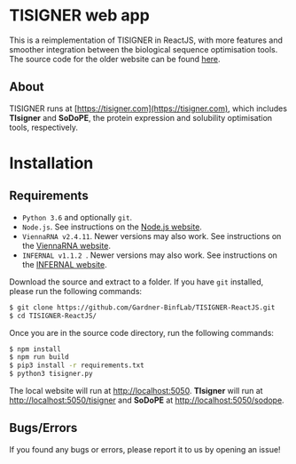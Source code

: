# TISIGNER web app
This is a reimplementation of TISIGNER in ReactJS, with more features and smoother integration between the biological sequence optimisation tools. The source code for the older website can be found [here](https://github.com/Gardner-BinfLab/TIsigner/tree/master/TIsigner_web).

## About
TISIGNER runs at [https://tisigner.com](https://tisigner.com), which includes **TIsigner** and **SoDoPE**, the protein expression and solubility optimisation tools, respectively.

# Installation

## Requirements
 - ```Python 3.6``` and optionally ```git```.
 - ```Node.js```. See instructions on the [Node.js website](https://nodejs.org/en/).
 - ```ViennaRNA v2.4.11```. Newer versions may also work. See instructions on the [ViennaRNA website](https://www.tbi.univie.ac.at/RNA/).
 - ```INFERNAL v1.1.2 ```. Newer versions may also work. See instructions on the [INFERNAL website](http://eddylab.org/infernal/).

Download the source and extract to a folder. If you have ```git``` installed, please run the following commands:

```sh
$ git clone https://github.com/Gardner-BinfLab/TISIGNER-ReactJS.git
$ cd TISIGNER-ReactJS/
```
Once you are in the source code directory, run the following commands:
```sh
$ npm install
$ npm run build
$ pip3 install -r requirements.txt
$ python3 tisigner.py
```

The local website will run at [http://localhost:5050](http://localhost:5050).
**TIsigner** will run at [http://localhost:5050/tisigner](http://localhost:5050/tisigner) and **SoDoPE** at [http://localhost:5050/sodope](http://localhost:5050/sodope).

## Bugs/Errors
If you found any bugs or errors, please report it to us by opening an issue!
